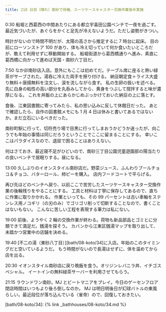 ```yaml
---
title: 218 日目（晴れ）南砂で待機、スーツケースキャスター交換作業後半実施
---
```


0:30 船堀と西葛西の中間あたりにある都立宇喜田公園ベンチで一夜を過ごす。
最近気づいたが、あぐらをかくと足先が冷えないようだ。ただし姿勢がきつい。

時計がないので時間不明だが、太陽の高さから推定するに 7 時台に起床。
目の前にローソンストア 100 があり、体も冷え切っていて何か食いたいところだが、敢えて利用せずに移動開始する。
船堀街道から葛西橋通りへ進み、素直に葛西橋に向かって進めば天国・南砂六丁目だ。

7:50 なか卯南砂店入店。意外にもここは初めてだ。テーブル席に座ると熱い緑茶がサーブされた。湯呑に冷えた両手を擦り付ける。
納豆朝定食＋ライス大盛り無料＋唐揚無料を注文し、涙を流しながら食す。
私の生卵の扱いを述べる。先に白身の粘性の高い部分を丸呑みしてから、黄身をつぶして撹拌すると味が濃厚になる。
これを丼飯の上にあらかじめぶっかけておいた納豆の上に落とす。

食後、江東図書館に寄ってみたら、私の思い込みに反して休館日だった。
あとで確認したら、自作の図書館メモにも 1 月 4 日は休みと書いてあるではないか。まだ立石にいるべきだった。

南砂町駅に行って、切符売り場で目黒に行ってしまおうかどうか迷ったが、向こうでも年始の事情は同じだろうということでここに留まることにする。
幸いここはパラダイスなので、退屈で困ることはありえない。

何はさておき、最近寝不足がひどいので、南砂三丁目公園児童遊園部の陽当たりの良いベンチで居眠りする。昼になる。

13:00 久しぶりのイオンスタイル南砂店だ。野菜ジュース、ふんわりブールチョコ＆チョコ、バターロール、柿ピーを購入。
店内フードコートで平らげる。

再び先ほどのベンチへ戻り、以前ここで苦労したスーツケースキャスター交換作業の後輪残りをやることにする。
工具と材料は丁寧に保存してあるので、直ちに作業に取りかかれる。
作業といっても、その 99 パーセントは古い車軸をステンレス用ノコギリ（の刃のみ）でゴリゴリ削って切断することなので、書くことはないもない。
こんなに苦しい工程を表現する筆力は私にない。

19:00 前後、ようやく 2 輪の交換作業が終わる。荷物も新品部品とゴミとに分類できて満足だ。銭湯を探そう。
カバンから江東区銭湯マップを取り出して、未踏かつ営業中の店舗を決める。

19:40 [不二の湯（東砂八丁目）][bath/08-koto/34]に入店。年始のこのタイミングだと空いているようだ。
もう時間がないので長湯はせずに、体を温めてから店を出る。

20:30 イオンスタイル南砂店に戻り晩飯を食う。オリジンレバニラ丼、イチゴスペシャル。
イートインの無料緑茶サーバーを利用させてもらう。

21:15 ラウンドワン南砂。MJ とビートマニアをプレイ。今日のゲーセンフロア閉店時間はいつもより後ろ倒しなのか。
MJ は明日明後日が幻球バトルの東風らしい。最近段位が落ち込んでいる〈雀帝）ので、回復しておきたい。

[bath/08-koto/34]: {% link _bathhouses/08-koto/34.md %}
